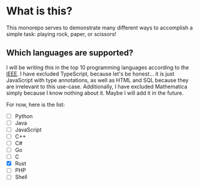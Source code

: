 # What is this?
This monorepo serves to demonstrate many different ways to accomplish a simple task: playing rock, paper, or scissors!

## Which languages are supported?
I will be writing this in the top 10 programming languages according to the [IEEE](https://spectrum.ieee.org/top-programming-languages-2024). I have excluded TypeScript, because let's be honest... it is just JavaScript with type annotations, as well as HTML and SQL because they are irrelevant to this use-case. Additionally, I have excluded Mathematica simply because I know nothing about it. Maybe I will add it in the future.

For now, here is the list:

- [ ] Python
- [ ] Java
- [ ] JavaScript
- [ ] C++
- [ ] C#
- [ ] Go
- [ ] C
- [x] Rust
- [ ] PHP
- [ ] Shell
